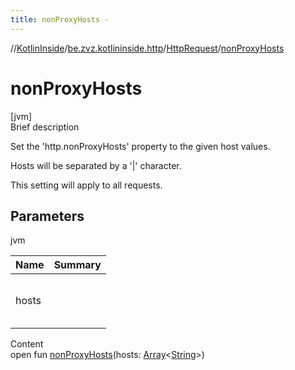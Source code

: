 ```yaml
---
title: nonProxyHosts -
---
```

//[KotlinInside](../../index.md)/[be.zvz.kotlininside.http](../index.md)/[HttpRequest](index.md)/[nonProxyHosts](non-proxy-hosts.md)



# nonProxyHosts  
[jvm]  
Brief description  




Set the 'http.nonProxyHosts' property to the given host values. 



 Hosts will be separated by a '|' character. 



 This setting will apply to all requests.





## Parameters  
  
jvm  
  
|  Name|  Summary| 
|---|---|
| hosts| <br><br><br><br>
  
  
Content  
open fun [nonProxyHosts](non-proxy-hosts.md)(hosts: [Array](https://kotlinlang.org/api/latest/jvm/stdlib/kotlin/-array/index.html)<[String](https://docs.oracle.com/javase/7/docs/api/java/lang/String.html)>)  



